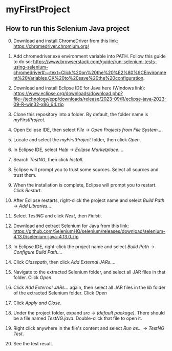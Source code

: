 # myFirstProject

## How to run this Selenium Java project

0. Download and install ChromeDriver from this link: https://chromedriver.chromium.org/

0. Add chromedriver.exe environment variable into PATH. Follow this guide to do so: https://www.browserstack.com/guide/run-selenium-tests-using-selenium-chromedriver#:~:text=Click%20on%20the%20%E2%80%9CEnvironment%20Variables,OK%20to%20save%20the%20configuration.

1. Download and install Eclipse IDE for Java here (Windows link): https://www.eclipse.org/downloads/download.php?file=/technology/epp/downloads/release/2023-09/R/eclipse-java-2023-09-R-win32-x86_64.zip

2. Clone this repository into a folder. By default, the folder name is *myFirstProject*.

3. Open Eclipse IDE, then select *File* -> *Open Projects from File System...*.

4. Locate and select the *myFirstProject* folder, then click *Open*.

5. In Eclipse IDE, select *Help* -> *Eclipse Marketplace...*.

6. Search *TestNG*, then click *Install*.

7. Eclipse will prompt you to trust some sources. Select all sources and trust them.

8. When the installation is complete, Eclipse will prompt you to restart. Click *Restart*.

9. After Eclipse restarts, right-click the project name and select *Build Path* -> *Add Libraries...*.

10. Select *TestNG* and click *Next*, then *Finish*.

11. Download and extract Selenium for Java from this link: https://github.com/SeleniumHQ/selenium/releases/download/selenium-4.13.0/selenium-java-4.13.0.zip

12. In Eclipse IDE, right-click the project name and select *Build Path* -> *Configure Build Path...*.

13. Click *Classpath*, then click *Add External JARs...*.

14. Navigate to the extracted Selenium folder, and select all JAR files in that folder. Click *Open*.

15. Click *Add External JARs...* again, then select all JAR files in the *lib* folder of the extracted Selenium folder. Click *Open*

16. Click *Apply and Close*.

17. Under the project folder, expand *src* -> *(default package)*. There should be a file named *TestNG.java*. Double-click that file to open it.

18. Right click anywhere in the file's content and select *Run as...*  -> *TestNG Test*.

19. See the test result.
